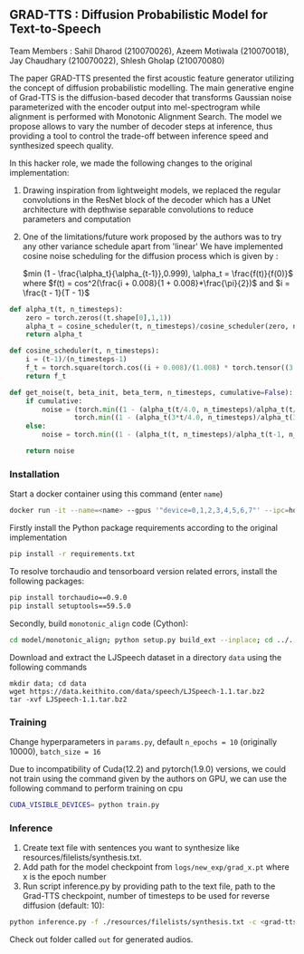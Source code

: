 ## GRAD-TTS : Diffusion Probabilistic Model for Text-to-Speech

Team Members : Sahil Dharod (210070026), Azeem Motiwala (210070018), Jay Chaudhary (210070022), Shlesh Gholap (210070080)

The paper GRAD-TTS presented the first acoustic feature generator utilizing the concept of diffusion probabilistic modelling. The main generative engine of Grad-TTS is the diffusion-based decoder that transforms Gaussian noise parameterized with the encoder output into mel-spectrogram while alignment is performed with Monotonic Alignment Search. The model we propose allows to vary the number of decoder steps at inference, thus providing a tool to control the trade-off between inference speed and synthesized speech quality.

In this hacker role, we made the following changes to the original implementation:
1) Drawing inspiration from lightweight models, we replaced the regular convolutions in the ResNet block of the decoder which has a UNet architecture with depthwise separable convolutions to reduce parameters and computation
2) One of the limitations/future work proposed by the authors was to try any other variance schedule apart from 'linear'
   We have implemented cosine noise scheduling for the diffusion process which is given by :
   
   $min (1 - \frac{\alpha_t}{\alpha_{t-1}},0.999), \alpha_t = \frac{f(t)}{f(0)}$ where $f(t) = cos^2(\frac{i + 0.008}{1 + 0.008}*\frac{\pi}{2})$ and $i = \frac{t - 1}{T - 1}$
```python
def alpha_t(t, n_timesteps):
    zero = torch.zeros((t.shape[0],1,1))
    alpha_t = cosine_scheduler(t, n_timesteps)/cosine_scheduler(zero, n_timesteps)
    return alpha_t

def cosine_scheduler(t, n_timesteps):
    i = (t-1)/(n_timesteps-1)
    f_t = torch.square(torch.cos((i + 0.008)/(1.008) * torch.tensor((3.14/2.0))))
    return f_t

def get_noise(t, beta_init, beta_term, n_timesteps, cumulative=False):
    if cumulative: 
        noise = (torch.min((1 - (alpha_t(t/4.0, n_timesteps)/alpha_t(t/4.0-1, n_timesteps))), torch.tensor(0.999)) + 
                torch.min((1 - (alpha_t(3*t/4.0, n_timesteps)/alpha_t(3*t/4.0-1, n_timesteps))), torch.tensor(0.999)))*(t/2)
    else:
        noise = torch.min((1 - (alpha_t(t, n_timesteps)/alpha_t(t-1, n_timesteps))), torch.tensor(0.999))

    return noise
```

### Installation
Start a docker container using this command (enter ```name```)
```bash
docker run -it --name=<name> --gpus '"device=0,1,2,3,4,5,6,7"' --ipc=host -p 4444:8888 -v `pwd`:/workspace nvcr.io/nvidia/pytorch:23.02-py3
```
Firstly install the Python package requirements according to the original implementation 
```bash
pip install -r requirements.txt
```
To resolve torchaudio and tensorboard version related errors, install the following packages:
```bash
pip install torchaudio==0.9.0
pip install setuptools==59.5.0
```
Secondly, build `monotonic_align` code (Cython):

```bash
cd model/monotonic_align; python setup.py build_ext --inplace; cd ../..
```
Download and extract the LJSpeech dataset in a directory ```data``` using the following commands
```
mkdir data; cd data
wget https://data.keithito.com/data/speech/LJSpeech-1.1.tar.bz2
tar -xvf LJSpeech-1.1.tar.bz2
```
### Training 
Change hyperparameters in ```params.py```, default ```n_epochs = 10``` (originally 10000), ```batch_size = 16```

Due to incompatibility of Cuda(12.2) and pytorch(1.9.0) versions, we could not train using the command given by the authors on GPU, we can use the following command to perform training on cpu
```bash
CUDA_VISIBLE_DEVICES= python train.py
```
### Inference
1) Create text file with sentences you want to synthesize like resources/filelists/synthesis.txt.
2) Add path for the model checkpoint from ```logs/new_exp/grad_x.pt``` where x is the epoch number
3) Run script inference.py by providing path to the text file, path to the Grad-TTS checkpoint, number of timesteps to be used for reverse diffusion (default: 10): 
```bash
python inference.py -f ./resources/filelists/synthesis.txt -c <grad-tts-checkpoint> -t <number-of-timesteps> 
```
Check out folder called ```out``` for generated audios.
